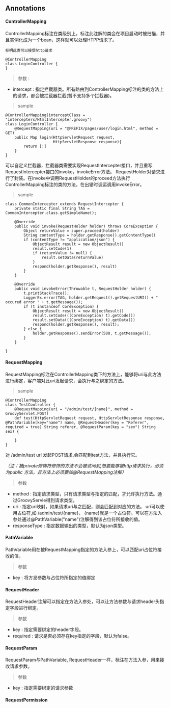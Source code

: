 ## Annotations
#### ControllerMapping
ControllerMapping标注在类级别上，标注此注解的类会在项目启动时被扫描，并且实例化成为一个bean，这样就可以处理HTPP请求了。

```
标明此类可以接受http请求

@ControllerMapping
class LoginController {
}
```
> 参数 :
- intercept : 指定拦截器类。所有路由到ControllerMapping标注的类的方法上的请求，都会被拦截器拦截(暂不支持多个拦截器)。 <br/>
> sample
```
@ControllerMapping(interceptClass = "intercepters/HtmlIntercepter.groovy")
class LoginController {
    @RequestMapping(uri = "@PREFIX/pages/user/login.html", method = GET)
    public Map login(HttpServletRequest request,
                     HttpServletResponse response){
        return [:]
    }
}
```
可以自定义拦截器，拦截器类需要实现RequestIntercepter接口，并且重写RequestIntercepter接口的invoke，invokeError方法。 RequestHolder对请求进行了封装。在invoke中调用RequestHolder的proceed方法执行ControllerMapping标注的类的方法，在出错时调运调用invokeError。
> sample
```
class CommonIntercepter extends RequestIntercepter {
    private static final String TAG = CommonIntercepter.class.getSimpleName();

    @Override
    public void invoke(RequestHolder holder) throws CoreException {
        Object returnValue = super.proceed(holder)
        String contentType = holder.getResponse().getContentType()
        if (contentType != "application/json") {
            ObjectResult result = new ObjectResult()
            result.setCode(1)
            if (returnValue != null) {
                result.setData(returnValue)
            }
            respond(holder.getResponse(), result)
        }
    }

    @Override
    public void invokeError(Throwable t, RequestHolder holder) {
        t.printStackTrace();
        LoggerEx.error(TAG, holder.getRequest().getRequestURI() + " occured error " + t.getMessage());
        if (t instanceof CoreException) {
            ObjectResult result = new ObjectResult()
            result.setCode(((CoreException) t).getCode())
            result.setData(((CoreException) t).getData())
            respond(holder.getResponse(), result);
        } else {
            holder.getResponse().sendError(500, t.getMessage());
        }
    }

}
```

#### RequestMapping
RequestMapping标注在ControllerMapping类下的方法上，能够将uri与此方法进行绑定，客户端对此uri发起请求，会执行与之绑定的方法。
> sample
```
@ControllerMapping
class TestController {
    @RequestMapping(uri = "/admin/test/{name}", method = GroovyServlet.POST)
    def test(HttpServletRequest request, HttpServletResponse response, @PathVariable(key="name") name, @RequestHeader(key = "Referer", required = true) String referer, @RequestParam(key = "sex") String sex) {

    }
}
```
对 /admin/test url 发起POST请求,会匹配到test方法，并且执行它。

*（注：被private修饰符修饰的方法不会被访问到,想要能够被http请求执行，必须为public 方法，且方法上必须要加@RequestMapping注解）*

> 参数
- method : 指定请求类型，只有请求类型与指定的匹配，才允许执行方法。通过GroovyServle得到请求类型。
- uri : 指定uri映射，如果请求uri与之匹配，则会匹配到对应的方法。 uri可以使用占位符,如 /admin/test/{name}， {name}就是一个占位符。可以在方法入参处通过@PathVariable("name")注解得到该占位符所接收的值。  
- responseType : 指定数据输出的类型，默认为json类型。

#### PathVariable
PathVariable用在被RequestMapping指定的方法入参上，可以匹配uri占位符接收的值。
> 参数
- key : 将方发参数与占位符所指定的值绑定

#### RequestHeader
RequestHeader注解可以指定在方法入参处，可以让方法参数与请求header头指定字段进行绑定。
> 参数
- key : 指定需要绑定的header字段。
- required : 请求是否必须存在key指定的字段，默认为false。

#### RequestParam
RequestParam与PathVariable, RequestHeader一样，标注在方法入参，用来接收请求参数。
> 参数
- key :  指定需要绑定的请求参数

####  RequestPermission
















